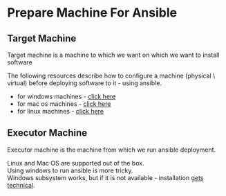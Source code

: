 
# Prepare Machine For Ansible

## Target Machine

Target machine is a machine to which we want on which we want to install software

The following resources describe how to configure a machine (physical \ virtual) before deploying software to it - using ansible.

* for windows machines - [click here](./windows)
* for mac os machines - [click here](./mac-os)
* for linux machines - [click here](./linux)

## Executor Machine

Executor machine is the machine from which we run ansible deployment.

Linux and Mac OS are supported out of the box. \
Using windows to run ansible is more tricky. \
Windows subsystem works, but if it is not available - installation [gets technical](./windows/Ansible-On-Windows.md).
